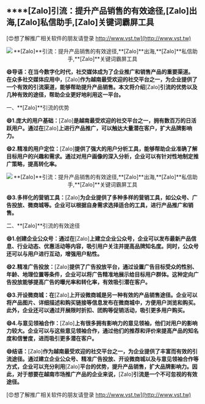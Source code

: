 ## ****[Zalo]**引流：提升产品销售的有效途径,**[Zalo]**出海,**[Zalo]**私信助手,**[Zalo]**关键词霸屏工具**

[😍想了解推广相关软件的朋友请登录 http://www.vst.tw](http://www.vst.tw)

 <center><img src="https://vst.tw/MP4/tuiguang/png/4.png" alt="**[Zalo]**引流：提升产品销售的有效途径,**[Zalo]**出海,**[Zalo]**私信助手,**[Zalo]**关键词霸屏工具"></center>

**😄导语：在当今数字化时代，社交媒体成为了企业推广和销售产品的重要渠道。在众多社交媒体应用中，**[Zalo]**作为越南最受欢迎的社交平台之一，为企业提供了一个有效的引流渠道，能够帮助提升产品销售。本文将介绍**[Zalo]**引流的优势以及几种有效的途径，帮助企业更好地利用这一平台。**

一、**[Zalo]**引流的优势

**😄1.庞大的用户基础：**[Zalo]**是越南最受欢迎的社交平台之一，拥有数百万的日活跃用户。通过在**[Zalo]**上进行产品推广，可以触达大量潜在客户，扩大品牌影响力。**

**😄2.精准的用户定位：**[Zalo]**提供了强大的用户分析工具，能够帮助企业准确了解目标用户的兴趣和需求。通过对用户画像的深入分析，企业可以有针对性地制定推广策略，提高转化率。**

 <center><img src="https://vst.tw/MP4/tuiguang/png/0.png" alt="**[Zalo]**引流：提升产品销售的有效途径,**[Zalo]**出海,**[Zalo]**私信助手,**[Zalo]**关键词霸屏工具"></center>

**😄3.多样化的营销工具：**[Zalo]**为企业提供了多种多样的营销工具，如公众号、广告投放、微商城等。企业可以根据自身需求选择适合的工具，进行产品推广和销售。**

二、**[Zalo]**引流的有效途径

**😄1.创建企业公众号：通过在**[Zalo]**上建立企业公众号，企业可以发布最新产品信息、行业动态、优惠活动等内容，吸引用户关注并提高品牌知名度。同时，公众号还可以与用户进行互动，增强用户粘性。**

**😄2.精准广告投放：**[Zalo]**提供了广告投放平台，通过设置广告目标受众的性别、年龄、地理位置等条件，企业可以将广告精准地展示给目标用户群体。这种定向广告投放能够提高广告的曝光率和转化率，有效吸引潜在客户。**

**😄3.开设微商城：在**[Zalo]**上开设微商城是另一种有效的产品销售途径。企业可以将产品图片、详细描述和购买链接等信息发布在微商城中，方便用户浏览和购买。此外，企业还可以通过开展限时折扣、团购等促销活动，吸引更多用户购买。**

**😄4.与意见领袖合作：**[Zalo]**上有很多拥有影响力的意见领袖，他们对用户的影响力较大。企业可以与这些意见领袖合作，通过他们的推荐和评价来提高产品的知名度和信誉度，进而吸引更多潜在客户。**

**😄结语：**[Zalo]**作为越南最受欢迎的社交平台之一，为企业提供了丰富而有效的引流途径。通过建立企业公众号、精准广告投放、开设微商城以及与意见领袖合作等方式，企业可以充分利用**[Zalo]**平台的优势，提升产品销售，扩大品牌影响力。因此，对于想要在越南市场推广产品的企业来说，**[Zalo]**引流是一个不可忽视的有效途径。**

[😍想了解推广相关软件的朋友请登录 http://www.vst.tw](http://www.vst.tw)



